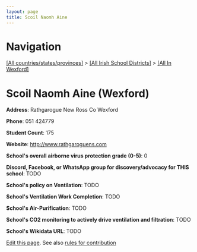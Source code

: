 ```yaml
---
layout: page
title: Scoil Naomh Aine
---
```

# Navigation

[[All countries/states/provinces]](../../..) > [[All Irish School Districts]](../..) > [[All In Wexford]](..)

# Scoil Naomh Aine (Wexford)

**Address**: Rathgarogue New Ross Co Wexford

**Phone**: 051 424779

**Student Count**: 175

**Website**: <http://www.rathgaroguens.com>

**School's overall airborne virus protection grade (0-5)**: 0

**Discord, Facebook, or WhatsApp group for discovery/advocacy for THIS school**: TODO

**School's policy on Ventilation**: TODO

**School's Ventilation Work Completion**: TODO

**School's Air-Purification**: TODO

**School's CO2 monitoring to actively drive ventilation and filtration**: TODO

**School's Wikidata URL**: TODO


[Edit this page](https://github.com/ventilate-schools/Ireland/edit/main/./Wexford/Scoil_Naomh_Aine.md). See also [rules for contribution](../../../contribution-rules/)